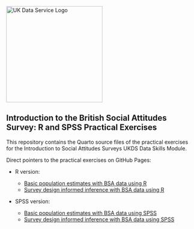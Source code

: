 <img src="pics/UKDS_Logos_Col_Grey_300dpi.png" alt="UK Data Service Logo" style="width:256px;"/>



## Introduction to the British Social Attitudes Survey: R and SPSS Practical Exercises

This repository contains the Quarto source files of the practical exercises for the Introduction to Social Attitudes Surveys UKDS Data Skills Module.

Direct pointers to the practical exercises on GitHub Pages:

- R version:

  - <a href="https://ukdataserviceopen.github.io/Introduction_to_the_BSA/Population estimates using the BSAS with R.html" target="_blank" rel="noopener noreferrer" >Basic population estimates with BSA data using R </a>
  - <a href="https://ukdataserviceopen.github.io/Introduction_to_the_BSA/infer_w_survey_design_usingR.html" target="_blank" rel="noopener noreferrer" >Survey design informed inference with BSA data using R</a>

- SPSS version:

  - <a href="https://ukdataserviceopen.github.io/Introduction_to_the_BSA/Pop_estimates_using_the_BSAS_and_SPSS.html" target="_blank" rel="noopener noreferrer" >Basic population estimates with BSA data using SPSS </a>
  - <a href="https://ukdataserviceopen.github.io/Introduction_to_the_BSA/infer_w_survey_design_usingSPSS.html" target="_blank" rel="noopener noreferrer" > Survey design informed inference with BSA data using SPSS </a>
